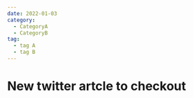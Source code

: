 ```yaml
---
date: 2022-01-03
category:
  - CategoryA
  - CategoryB
tag:
  - tag A
  - tag B
---
```


# New twitter artcle to checkout